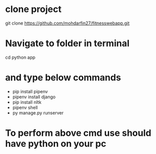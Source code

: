 # clone project

git clone https://github.com/mohdarfin27/fitnesswebapp.git

# Navigate to folder in terminal
 cd python app

 # and type below commands
 * pip install pipenv 
 * pipenv install django
 * pip install nltk
 * pipenv shell
 * py manage.py runserver
  # To perform above cmd use should have python on your pc

